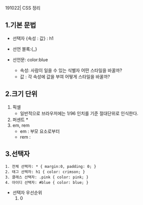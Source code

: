 191022| CSS 정리

## 1.기본 문법

* 선택자 {속성 : 값} : h1

* 선언 블록:{_}

* 선언문: color:blue
  * 속성: 사람이 일을 수 있는 식별자 어떤 스타일을 바꿀까?
  * 값 : 각 속성에 값을 부여 어떻게 스타일을 바꿀까?

## 2.크기 단위

1. 픽셀
   * 일반적으로 브라우저에는 1/96 인치를 기준 절대단위로 인식한다.
2. 퍼센트
   * 
3. em, rem
   * em : 부모 요소로부터
   * rem :

## 3.선택자

	1. 전체 선택자: * { margin:0, padding: 0; }
 	2. 태그 선택자: h1 { color: crimson; }
 	3. 클래스 선택자: .pink { color: pink; }
 	4. 아이디 선택자: #blue { color: blue; }

* 선택자 우선순위
  1. 0